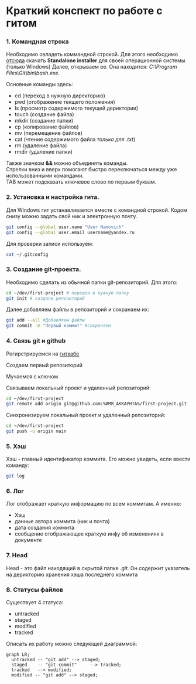 # Краткий конспект по работе с гитом

### 1. Командная строка

Необходимо овладеть коммандной строкой. Для этого необходимо [отсюда](https://git-scm.com/download/win) скачать **Standalone installer** для своей операционной системы (только Windows) 
Далее, открываем ее. Она находится: *C:\Program Files\Git\bin\bash.exe*. 

Основные команды здесь:
- cd (переход в нужную директорию)
- pwd (отображение текщего положения)
- ls (просмотр содержимого текущей дериктории)
- touch (создание файла)
- mkdir (создание папки)
- cp (копирование файлов)
- mv (перемещение файлов)
- cat (чтение содержимого файла *только для .txt*)
- rm (удаление файла)
- rmdir (удаление папки)

Также значком **&&** можно объединять команды.  
Стрелки вниз и вверх помогают быстро переключаться между уже использованными командами.  
TAB может подсказать ключевое слово по первым буквам.

### 2. Установка и настройка гита.

Для Windows гит устанавливается вместе с командной строкой. Кодом снизу можно задать свой ник и электронную почту.

```bash
git config --global user.name "User Namovich"
git config --global user.email username@yandex.ru
```

Для проверки записи используем:

```bash
cat ~/.gitconfig 
```

### 3. Создание git-проекта.

Необходимо сделать из обычной папки git-репозиторий. Для этого:

```bash
cd ~/dev/first-project # перешли в нужную папку
git init # создали репозиторий 
```

Далее добавляем файлы в репозиторий и сохранаем их:


```bash
git add --all #Добавляем файлы
git commit -m "Первый коммит" #сохраняем
```

### 4. Связь git и github

Регирстрируемся на [гитхабе](https://github.com)

Создаем первый репозиторий

Мучаемся с ключом

Связываем локальный проект и удаленный репозиторий:


```bash
cd ~/dev/first-project
git remote add origin git@github.com:%ИМЯ_АККАУНТА%/first-project.git 
```


Синхронизируем локальный проект и удаленный репозиторий:

```bash
cd ~/dev/first-project
git push -u origin main
```

### 5. Хэш

Хэш - главный идентификатор коммита. Его можно увидеть, если ввести команду:

```bash
git log
```

### 6. Лог

Лог отображает краткую информацию по всем коммитам. А именно:

- Хэш
- данные автора коммита (ник и почта)
- дата создания коммита
- сообщение отображающее краткую инфу об изменениях в документе

### 7. Head

Head - это файл находящий в скрытой папке *.git*. Он содержит указатель на дерикторию хранения хэша последнего коммита

### 8. Статусы файлов

Существует 4 статуса:

- untracked
- staged
- modified
- tracked

Описать их работу можно следующей диаграммой:

```mermaid
graph LR;
  untracked -- "git add" --> staged;
  staged    -- "git commit"     --> tracked;
  tracked   --> modified;
  modified -- "git add" --> staged;

```


